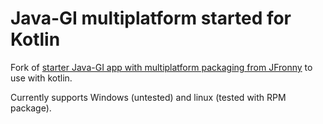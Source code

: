 # Java-GI multiplatform started for Kotlin

Fork of [starter Java-GI app with multiplatform packaging from JFronny](https://github.com/JFronny/javagi-multiplatform) to use with kotlin.

Currently supports Windows (untested) and linux (tested with RPM package).